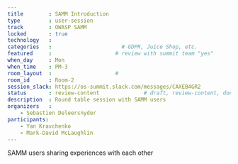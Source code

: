 ```yaml
---
title        : SAMM Introduction
type         : user-session
track        : OWASP SAMM
locked       : true
technology   :
categories   :                      # GDPR, Juice Shop, etc.
featured     :                    # review with summit team "yes"
when_day     : Mon
when_time    : PM-3
room_layout  :                    #
room_id      : Room-2
session_slack: https://os-summit.slack.com/messages/CAXEB4GR2
status       : review-content              # draft, review-content, done
description  : Round table session with SAMM users
organizers   :
    - Sebastien Deleersnyder
participants:
    - Yan Kravchenko
    - Mark-David McLaughlin
---
```


SAMM users sharing experiences with each other
